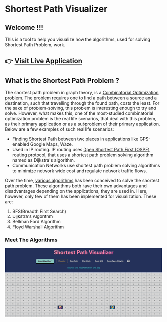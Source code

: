 # Shortest Path Visualizer

## Welcome !!! 
This is a tool to help you visualize how the algorithms, used for solving Shortest Path Problem, work.

## :point_right: [Visit Live Application](https://jigyansunanda.github.io/Shortest-Path-Visualizer/)

## What is the Shortest Path Problem ?

The shortest path problem in graph theory, is a [Combinatorial Optimization](https://en.wikipedia.org/wiki/Combinatorial_optimization) problem. The problem requires one to find a path between a source and a destination, such that travelling through the found path, costs the least. For the sake of problem-solving, this problem is interesting enough to try and solve. However, what makes this, one of the most-studied combinatorial optimization problem is the real life scenarios, that deal with this problem, as their primary application or as a subproblem of their primary application. Below are a few examples of such real life scenarios: 
  - Finding Shortest Path between two places in applications like GPS-enabled Google Maps, Waze. 
  - Used in IP routing. IP routing uses [Open Shortest Path First (OSPF)](https://en.wikipedia.org/wiki/Open_Shortest_Path_First) routing protocol, that uses a shortest path problem solving algorithm named as Dijkstra's algorithm. 
  - Communication Networks use shortest path problem solving algorithms to minimize network wide cost and regulate network traffic flows.

Over the time, [various algorithms](https://en.wikipedia.org/wiki/Shortest_path_problem#Algorithms) has been conceived to solve the shortest path problem. These algorithms both have their own advantages and disadvantages depending on the applications, they are used in. Here, however, only few of them has been implemented for visualization. These are: 
  1. BFS(Breadth First Search) 
  2. Dijkstra's Algorithm 
  3. Bellman Ford Algorithm 
  4. Floyd Warshall Algorithm

### Meet The Algorithms

<img src="https://github.com/jigyansunanda/Shortest-Path-Visualizer/blob/main/resources/algoinfo.gif" height="70%" width="100%">
